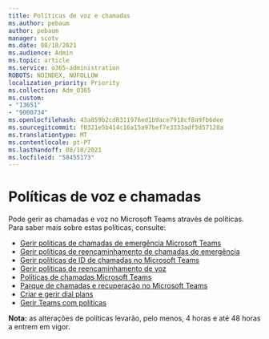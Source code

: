 ```yaml
---
title: Políticas de voz e chamadas
ms.author: pebaum
author: pebaum
manager: scotv
ms.date: 08/18/2021
ms.audience: Admin
ms.topic: article
ms.service: o365-administration
ROBOTS: NOINDEX, NOFOLLOW
localization_priority: Priority
ms.collection: Adm_O365
ms.custom:
- "13651"
- "9000734"
ms.openlocfilehash: 43a859b2cd8311976ed1b9ace7918cf8a9fb6dee
ms.sourcegitcommit: f0321e5b414c16a15a97bef7e3333adf5d57128a
ms.translationtype: MT
ms.contentlocale: pt-PT
ms.lasthandoff: 08/18/2021
ms.locfileid: "58455173"
---
```

# <a name="voice-and-calling-policies"></a>Políticas de voz e chamadas

Pode gerir as chamadas e voz no Microsoft Teams através de políticas. Para saber mais sobre estas políticas, consulte:

- [Gerir políticas de chamadas de emergência Microsoft Teams](https://docs.microsoft.com/microsoftteams/manage-emergency-calling-policies)
- [Gerir políticas de reencaminhamento de chamadas de emergência](https://docs.microsoft.com/microsoftteams/manage-emergency-call-routing-policies)
- [Gerir políticas de ID de chamadas no Microsoft Teams](https://docs.microsoft.com/microsoftteams/caller-id-policies)
- [Gerir políticas de reencaminhamento de voz](https://docs.microsoft.com/microsoftteams/manage-voice-routing-policies)
- [Políticas de chamadas Microsoft Teams](https://docs.microsoft.com/microsoftteams/teams-calling-policy)
- [Parque de chamadas e recuperação no Microsoft Teams](https://docs.microsoft.com/microsoftteams/call-park-and-retrieve)
- [Criar e gerir dial plans](https://docs.microsoft.com/microsoftteams/create-and-manage-dial-plans)
- [Gerir Teams com políticas](https://docs.microsoft.com/microsoftteams/manage-teams-with-policies)

**Nota:** as alterações de políticas levarão, pelo menos, 4 horas e até 48 horas a entrem em vigor.